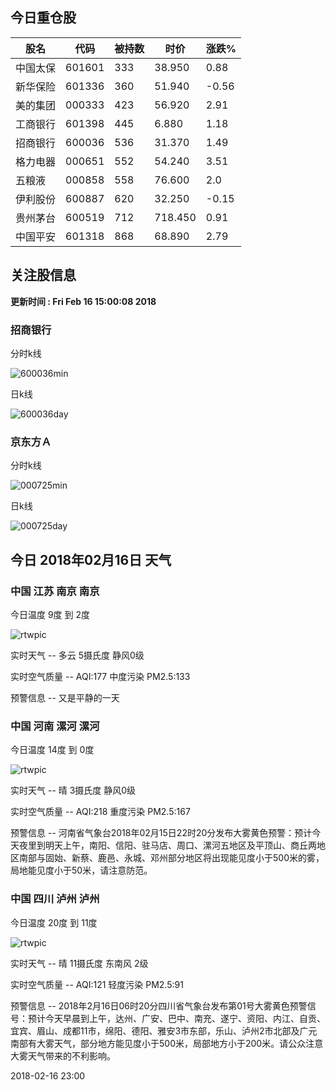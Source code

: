 
## 今日重仓股 

|股名|代码|被持数|时价|涨跌%|
|---|---|---|---|---|
|中国太保|601601|333|38.950|0.88|
|新华保险|601336|360|51.940|-0.56|
|美的集团|000333|423|56.920|2.91|
|工商银行|601398|445|6.880|1.18|
|招商银行|600036|536|31.370|1.49|
|格力电器|000651|552|54.240|3.51|
|五粮液|000858|558|76.600|2.0|
|伊利股份|600887|620|32.250|-0.15|
|贵州茅台|600519|712|718.450|0.91|
|中国平安|601318|868|68.890|2.79|

## 关注股信息
**更新时间 : Fri Feb 16 15:00:08 2018**
### 招商银行 
分时k线

![600036min](http://image.sinajs.cn/newchart/min/n/sh600036.gif)

日k线

![600036day](http://image.sinajs.cn/newchart/daily/n/sh600036.gif)

### 京东方Ａ 
分时k线

![000725min](http://image.sinajs.cn/newchart/min/n/sz000725.gif)

日k线

![000725day](http://image.sinajs.cn/newchart/daily/n/sz000725.gif)
## 今日 2018年02月16日 天气
### 中国 江苏 南京 南京

今日温度 9度 到 2度

![rtwpic](http://app1.showapi.com/weather/icon/night/01.png)

实时天气 -- 多云 5摄氏度 静风0级

实时空气质量 -- AQI:177 中度污染 PM2.5:133

预警信息 -- 又是平静的一天
    
### 中国 河南 漯河 漯河

今日温度 14度 到 0度

![rtwpic](http://app1.showapi.com/weather/icon/night/00.png)

实时天气 -- 晴 3摄氏度 静风0级

实时空气质量 -- AQI:218 重度污染 PM2.5:167

预警信息 -- 河南省气象台2018年02月15日22时20分发布大雾黄色预警：预计今天夜里到明天上午，南阳、信阳、驻马店、周口、漯河五地区及平顶山、商丘两地区南部与固始、新蔡、鹿邑、永城、邓州部分地区将出现能见度小于500米的雾，局地能见度小于50米，请注意防范。
    
### 中国 四川 泸州 泸州

今日温度 20度 到 11度

![rtwpic](http://app1.showapi.com/weather/icon/night/00.png)

实时天气 -- 晴 11摄氏度 东南风 2级

实时空气质量 -- AQI:121 轻度污染 PM2.5:91

预警信息 -- 2018年2月16日06时20分四川省气象台发布第01号大雾黄色预警信号：预计今天早晨到上午，达州、广安、巴中、南充、遂宁、资阳、内江、自贡、宜宾、眉山、成都11市，绵阳、德阳、雅安3市东部，乐山、泸州2市北部及广元南部有大雾天气，部分地方能见度小于500米，局部地方小于200米。请公众注意大雾天气带来的不利影响。
    
2018-02-16 23:00